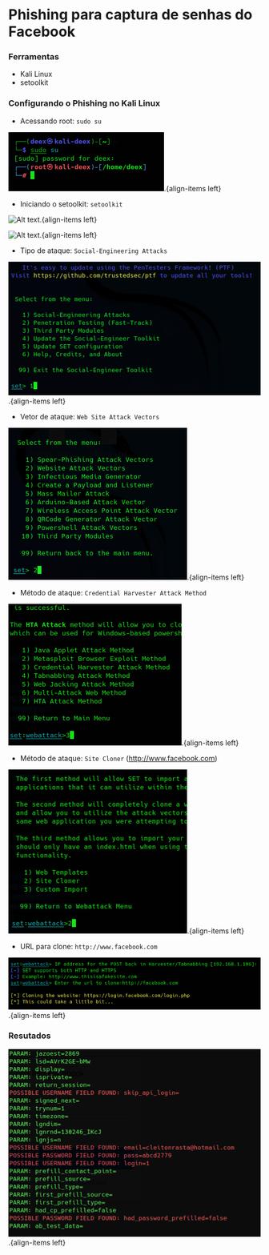 # Phishing para captura de senhas do Facebook

### Ferramentas

- Kali Linux
- setoolkit

### Configurando o Phishing no Kali Linux

- Acessando root: ``` sudo su ```

![Alt text](./img/acessando_root_mode.png).{align-items left}

- Iniciando o setoolkit: ``` setoolkit ```

![Alt text](./img/inicindo_setoolkit_1.png).{align-items left}

![Alt text](./img/inicindo_setoolkit_2.png).{align-items left}

- Tipo de ataque: ``` Social-Engineering Attacks ```

![Alt text](./img/setoolkit_1.png).{align-items left}

- Vetor de ataque: ``` Web Site Attack Vectors ```

![Alt text](./img/setoolkit_2.png).{align-items left}

- Método de ataque: ```Credential Harvester Attack Method ```

![Alt text](./img/setoolkit_3.png).{align-items left}

- Método de ataque: ``` Site Cloner ``` (http://www.facebook.com)

![Alt text](./img/setoolkit_4.png).{align-items left}

- URL para clone: ``` http://www.facebook.com ```

![Alt text](/img/setoolkit_5.png).{align-items left}

### Resutados

![Alt text](/img/resultado_setoolkit.png).{align-items left}

